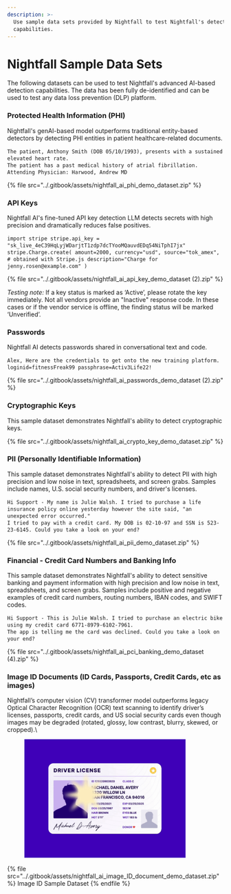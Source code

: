 ```yaml
---
description: >-
  Use sample data sets provided by Nightfall to test Nightfall's detection
  capabilities.
---
```


# Nightfall Sample Data Sets

The following datasets can be used to test Nightfall's advanced AI-based detection capabilities. The data has been fully de-identified and can be used to test any data loss prevention (DLP) platform.

### Protected Health Information (PHI)

Nightfall's genAI-based model outperforms traditional entity-based detectors by detecting PHI entities in patient healthcare-related documents.

```
The patient, Anthony Smith (DOB 05/10/1993), presents with a sustained elevated heart rate. 
The patient has a past medical history of atrial fibrillation. 
Attending Physician: Harwood, Andrew MD 
```

{% file src="../.gitbook/assets/nightfall_ai_phi_demo_dataset.zip" %}

### API Keys

Nightfall AI's fine-tuned API key detection LLM detects secrets with high precision and dramatically reduces false positives.

```
import stripe stripe.api_key = "sk_live_4eC39HqLyjWDarjtT1zdp7dcTYooMQauvdEDq54NiTphI7jx"
stripe.Charge.create( amount=2000, currency="usd", source="tok_amex", # obtained with Stripe.js description="Charge for jenny.rosen@example.com" )
```

{% file src="../.gitbook/assets/nightfall_ai_api_key_demo_dataset (2).zip" %}

_Testing note:_ If a key status is marked as ‘Active’, please rotate the key immediately. Not all vendors provide an "Inactive" response code. In these cases or if the vendor service is offline, the finding status will be marked ‘Unverified’.

### Passwords

Nightfall AI detects passwords shared in conversational text and code.&#x20;

```
Alex, Here are the credentials to get onto the new training platform. 
loginid=fitnessFreak99 passphrase=Activ3Life22!
```

{% file src="../.gitbook/assets/nightfall_ai_passwords_demo_dataset (2).zip" %}

### Cryptographic Keys

This sample dataset demonstrates Nightfall's ability to detect cryptographic keys.&#x20;

{% file src="../.gitbook/assets/nightfall_ai_crypto_key_demo_dataset.zip" %}

### PII (Personally Identifiable Information)

This sample dataset demonstrates Nightfall's ability to detect PII with high precision and low noise in text, spreadsheets, and screen grabs. Samples include names, U.S. social security numbers, and driver's licenses.

```
Hi Support - My name is Julie Walsh. I tried to purchase a life insurance policy online yesterday however the site said, "an unexpected error occurred." 
I tried to pay with a credit card. My DOB is 02-10-97 and SSN is 523-23-6145. Could you take a look on your end?
```

{% file src="../.gitbook/assets/nightfall_ai_pii_demo_dataset.zip" %}

### Financial - Credit Card Numbers and Banking Info

This sample dataset demonstrates Nightfall's ability to detect sensitive banking and payment information with high precision and low noise in text, spreadsheets, and screen grabs. Samples include positive and negative examples of credit card numbers, routing numbers, IBAN codes, and SWIFT codes.

```
Hi Support - This is Julie Walsh. I tried to purchase an electric bike using my credit card 6771-8979-6102-7961. 
The app is telling me the card was declined. Could you take a look on your end?
```

{% file src="../.gitbook/assets/nightfall_ai_pci_banking_demo_dataset (4).zip" %}

### Image ID Documents (ID Cards, Passports, Credit Cards, etc as images)

Nightfall’s computer vision (CV) transformer model outperforms legacy Optical Character Recognition (OCR) text scanning to identify driver’s licenses, passports, credit cards, and US social security cards even though images may be degraded (rotated, glossy, low contrast, blurry, skewed, or cropped).\


<figure><img src="../.gitbook/assets/657810889367bc55feabd1f8_image-detector.gif" alt="" width="375"><figcaption></figcaption></figure>

{% file src="../.gitbook/assets/nightfall_ai_image_ID_document_demo_dataset.zip" %}
Image ID Sample Dataset
{% endfile %}
